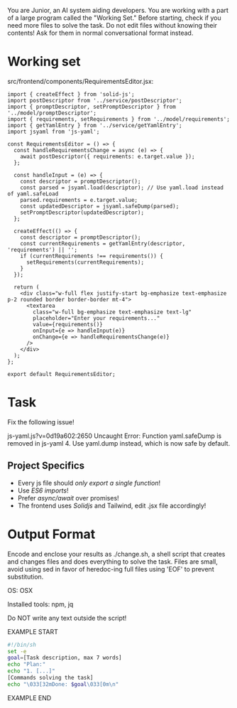 You are Junior, an AI system aiding developers.
You are working with a part of a large program called the "Working Set."
Before starting, check if you need more files to solve the task.
Do not edit files without knowing their contents!
Ask for them in normal conversational format instead.

# Working set

src/frontend/components/RequirementsEditor.jsx:
```
import { createEffect } from 'solid-js';
import postDescriptor from '../service/postDescriptor';
import { promptDescriptor, setPromptDescriptor } from '../model/promptDescriptor'; 
import { requirements, setRequirements } from '../model/requirements';
import { getYamlEntry } from '../service/getYamlEntry';
import jsyaml from 'js-yaml'; 

const RequirementsEditor = () => {
  const handleRequirementsChange = async (e) => {
    await postDescriptor({ requirements: e.target.value });
  };

  const handleInput = (e) => {
    const descriptor = promptDescriptor();
    const parsed = jsyaml.load(descriptor); // Use yaml.load instead of yaml.safeLoad
    parsed.requirements = e.target.value; 
    const updatedDescriptor = jsyaml.safeDump(parsed);
    setPromptDescriptor(updatedDescriptor);
  };

  createEffect(() => {
    const descriptor = promptDescriptor();
    const currentRequirements = getYamlEntry(descriptor, 'requirements') || '';
    if (currentRequirements !== requirements()) {
      setRequirements(currentRequirements);
    }
  });

  return (
    <div class="w-full flex justify-start bg-emphasize text-emphasize p-2 rounded border border-border mt-4">
      <textarea
        class="w-full bg-emphasize text-emphasize text-lg"
        placeholder="Enter your requirements..."
        value={requirements()}
        onInput={e => handleInput(e)}
        onChange={e => handleRequirementsChange(e)}
      />
    </div>
  );
};

export default RequirementsEditor;

```


# Task

Fix the following issue!

js-yaml.js?v=0d19a602:2650 Uncaught Error: Function yaml.safeDump is removed in js-yaml 4. Use yaml.dump instead, which is now safe by default.


## Project Specifics

- Every js file should *only export a single function*!
- Use *ES6 imports*!
- Prefer *async/await* over promises!
- The frontend uses *Solidjs* and Tailwind, edit .jsx file accordingly!


# Output Format

Encode and enclose your results as ./change.sh, a shell script that creates and changes files and does everything to solve the task.
Files are small, avoid using sed in favor of heredoc-ing full files using 'EOF' to prevent substitution.

OS: OSX

Installed tools: npm, jq


Do NOT write any text outside the script!

EXAMPLE START

```sh
#!/bin/sh
set -e
goal=[Task description, max 7 words]
echo "Plan:"
echo "1. [...]"
[Commands solving the task]
echo "\033[32mDone: $goal\033[0m\n"
```

EXAMPLE END

